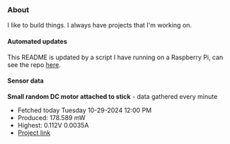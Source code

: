 ### About
I like to build things. I always have projects that I'm working on.

#### Automated updates
This README is updated by a script I have running on a Raspberry Pi, can see the repo [here](https://github.com/jdc-cunningham/raspi-git-repo-updater).

#### Sensor data


**Small random DC motor attached to stick** - data gathered every minute
- Fetched today Tuesday 10-29-2024 12:00 PM
- Produced: 178.589 mW
- Highest: 0.112V 0.0035A
- [Project link](https://github.com/jdc-cunningham/turbine-raspi)